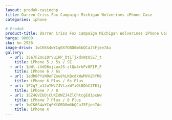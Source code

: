 ```yaml
---
layout: produk-casinghp
title: Darren Criss Fox Campaign Michigan Wolverines iPhone Case
categories: iphone

# Produk
product-title: Darren Criss Fox Campaign Michigan Wolverines iPhone Case
harga: 90000
sku: hn-2938
image-drive: 1wCK6S4wYCq0XfOBD0m6bQCaJ5Fjee7Au
gallery:
  - url: 1Sa7FZUu10rVu1HP_bt1TjxdxWzU5E7_t
    title: iPhone 5 / 5s / SE
  - url: 1pWl-iVdD6xjLuxJS-zlQw4rkFv8PIP_F
    title: iPhone 6 / 6s
  - url: 1edh0PYsN0oFZou8hLKBcdkWwMVX2RYR8
    title: iPhone 6 Plus / 6s Plus
  - url: 1P2q7_o1JoYWz7JVtzxWYiOl0OhC3TE1j
    title: iPhone 7 / 8
  - url: 1EZ4GVIUDjCUKIdWZJ4ZlChtcgEd1pxWw
    title: iPhone 7 Plus / 8 Plus
  - url: 1wCK6S4wYCq0XfOBD0m6bQCaJ5Fjee7Au
    title: iPhone X
---
```

